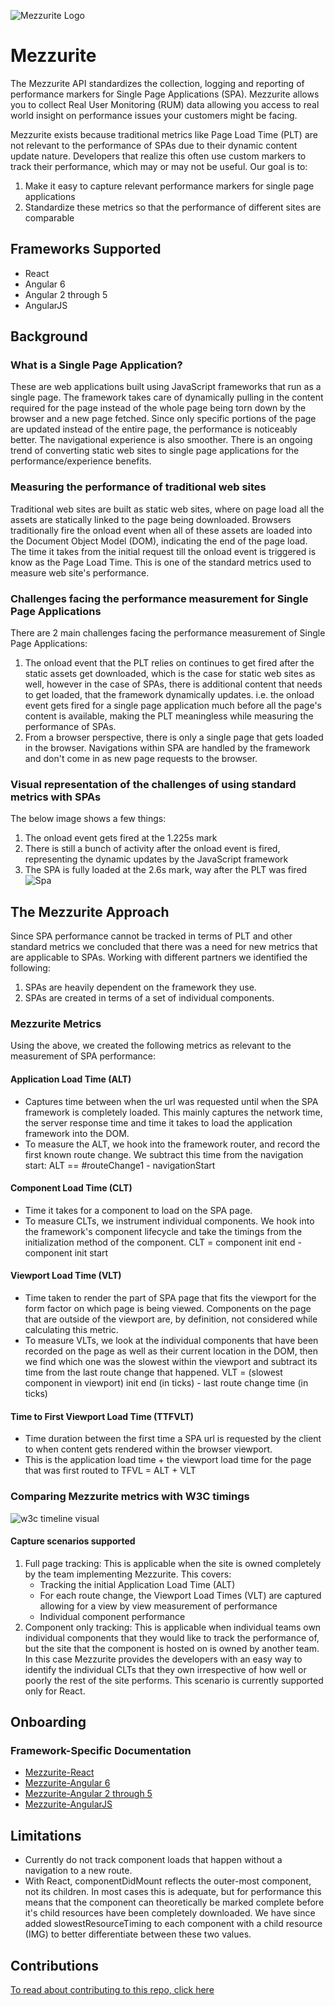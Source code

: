 ![Mezzurite Logo](/docs/images/Mezzurite_yellow.svg)
# Mezzurite

The Mezzurite API standardizes the collection, logging and reporting of performance markers for Single Page Applications (SPA). Mezzurite allows you to collect Real User Monitoring (RUM) data allowing you access to real world insight on performance issues your customers might be facing.

Mezzurite exists because traditional metrics like Page Load Time (PLT) are not relevant to the performance of SPAs due to their dynamic content update nature. Developers that realize this often use custom markers to track their performance, which may or may not be useful. Our goal is to:
1. Make it easy to capture relevant performance markers for single page applications
2. Standardize these metrics so that the performance of different sites are comparable

## Frameworks Supported
- React
- Angular 6
- Angular 2 through 5
- AngularJS

## Background
### What is a Single Page Application?
These are web applications built using JavaScript frameworks that run as a single page. The framework takes care of dynamically pulling in the content required for the page instead of the whole page being torn down by the browser and a new page fetched. Since only specific portions of the page are updated instead of the entire page, the performance is noticeably better. The navigational experience is also smoother. There is an ongoing trend of converting static web sites to single page applications for the performance/experience benefits.

### Measuring the performance of traditional web sites
Traditional web sites are built as static web sites, where on page load all the assets are statically linked to the page being downloaded. Browsers traditionally fire the onload event when all of these assets are loaded into the Document Object Model (DOM), indicating the end of the page load. The time it takes from the initial request till the onload event is triggered is know as the Page Load Time. This is one of the standard metrics used to measure web site's performance.

### Challenges facing the performance measurement for Single Page Applications
There are 2 main challenges facing the performance measurement of Single Page Applications:
1. The onload event that the PLT relies on continues to get fired after the static assets get downloaded, which is the case for static web sites as well, however in the case of SPAs, there is additional content that needs to get loaded, that the framework dynamically updates. i.e. the onload event gets fired for a single page application much before all the page's content is available, making the PLT meaningless while measuring the performance of SPAs.
2. From a browser perspective, there is only a single page that gets loaded in the browser. Navigations within SPA are handled by the framework and don't come in as new page requests to the browser.

### Visual representation of the challenges of using standard metrics with SPAs
The below image shows a few things:
1. The onload event gets fired at the 1.225s mark
2. There is still a bunch of activity after the onload event is fired, representing the dynamic updates by the JavaScript framework
3. The SPA is fully loaded at the 2.6s mark, way after the PLT was fired
![Spa](./docs/images/Mezzurite_TheSpaProblem.png "Mezzurite Spa Problem Graphic")

## The Mezzurite Approach
Since SPA performance cannot be tracked in terms of PLT and other standard metrics we concluded that there was a need for new metrics that are applicable to SPAs. Working with different partners we identified the following:
1. SPAs are heavily dependent on the framework they use.
2. SPAs are created in terms of a set of individual components.

### Mezzurite Metrics
Using the above, we created the following metrics as relevant to the measurement of SPA performance:

#### Application Load Time (ALT)
- Captures time between when the url was requested until when the SPA framework is completely loaded. This mainly captures the network time, the server response time and time it takes to load the application framework into the DOM.
- To measure the ALT, we hook into the framework router, and record the first known route change. We subtract this time from the navigation start: ALT == #routeChange1 - navigationStart
  
#### Component Load Time (CLT)
- Time it takes for a component to load on the SPA page.
- To measure CLTs, we instrument individual components. We hook into the framework's component lifecycle and take the timings from the initialization method of the component. CLT = component init end - component init start
  
#### Viewport Load Time (VLT)
- Time taken to render the part of SPA page that fits the viewport for the form factor on which page is being viewed. Components on the page that are outside of the viewport are, by definition, not considered while calculating this metric.
- To measure VLTs, we look at the individual components that have been recorded on the page as well as their current location in the DOM, then we find which one was the slowest within the viewport and subtract its time from the last route change that happened. VLT = (slowest component in viewport) init end (in ticks) - last route change time (in ticks)

#### Time to First Viewport Load Time (TTFVLT)
- Time duration between the first time a SPA url is requested by the client to when content gets rendered within the browser viewport.
- This is the application load time + the viewport load time for the page that was first routed to TFVL = ALT + VLT

### Comparing Mezzurite metrics with W3C timings
![w3c timeline visual](./docs/images/Mezzurite_Timing.png "Mezzurite Spa Timing Graphic")

#### Capture scenarios supported
1. Full page tracking: This is applicable when the site is owned completely by the team implementing Mezzurite. This covers:
    - Tracking the initial Application Load Time (ALT)
    - For each route change, the Viewport Load Times (VLT) are captured allowing for a view by view measurement of performance
    - Individual component performance
2. Component only tracking: This is applicable when individual teams own individual components that they would like to track the performance of, but the site that the component is hosted on is owned by another team. In this case Mezzurite provides the developers with an easy way to identify the individual CLTs that they own irrespective of how well or poorly the rest of the site performs. This scenario is currently supported only for React.

## Onboarding
### Framework-Specific Documentation
- [Mezzurite-React](./Mezzurite.React/README.md)
- [Mezzurite-Angular 6](./Mezzurite.Angular/README.md)
- [Mezzurite-Angular 2 through 5](./Mezzurite.Angular2_5/README.md)
- [Mezzurite-AngularJS](./Mezzurite.AngularJS/README.md)

## Limitations
- Currently do not track component loads that happen without a navigation to a new route.
- With React, componentDidMount reflects the outer-most component, not its children. In most cases this is adequate, but for performance this means that the component can theoretically be marked complete before it's child resources have been completely downloaded. We have since added slowestResourceTiming to each component with a child resource (IMG) to better differentiate between these two values.

## Contributions
[To read about contributing to this repo, click here](CONTRIBUTING.md)
